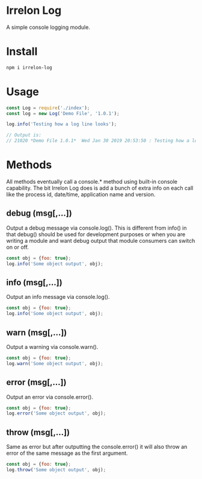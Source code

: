 # Irrelon Log
A simple console logging module.

# Install
```bash
npm i irrelon-log
```

# Usage
```js
const Log = require('./index');
const log = new Log('Demo File', '1.0.1');

log.info('Testing how a log line looks');

// Output is:
// 21020 *Demo File 1.0.1*  Wed Jan 30 2019 20:53:50 : Testing how a log line looks

```

# Methods
All methods eventually call a console.* method using
built-in console capability. The bit Irrelon Log does
is add a bunch of extra info on each call like the 
process id, date/time, application name and version.

## debug (msg[,...])
Output a debug message via console.log(). This is different
from info() in that debug() should be used for development
purposes or when you are writing a module and want debug
output that module consumers can switch on or off.

```js
const obj = {foo: true};
log.info('Some object output', obj);
```

## info (msg[,...])
Output an info message via console.log().

```js
const obj = {foo: true};
log.info('Some object output', obj);
```

## warn (msg[,...])
Output a warning via console.warn().

```js
const obj = {foo: true};
log.warn('Some object output', obj);
```

## error (msg[,...])
Output an error via console.error().

```js
const obj = {foo: true};
log.error('Some object output', obj);
```

## throw (msg[,...])
Same as error but after outputting the console.error() it will
also throw an error of the same message as the first argument.

```js
const obj = {foo: true};
log.throw('Some object output', obj);
```